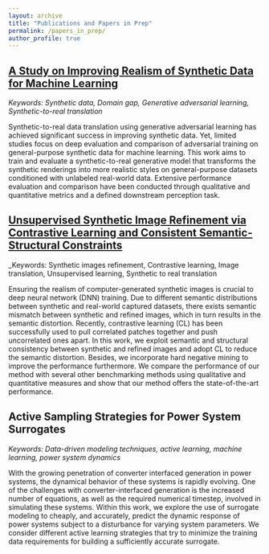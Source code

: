 ```yaml
---
layout: archive
title: "Publications and Papers in Prep"
permalink: /papers_in_prep/
author_profile: true
---
```


## [A Study on Improving Realism of Synthetic Data for Machine Learning](https://doi.org/10.1117/12.2664064)
_Keywords: Synthetic data, Domain gap, Generative adversarial learning, Synthetic-to-real translation_

Synthetic-to-real data translation using generative adversarial learning has achieved significant success in improving synthetic data. Yet, limited studies focus on deep evaluation and comparison of adversarial training on general-purpose synthetic data for machine learning. This work aims to train and evaluate a synthetic-to-real generative model that transforms the synthetic renderings into more realistic styles on general-purpose datasets conditioned with unlabeled real-world data. Extensive performance evaluation and comparison have been conducted through qualitative and quantitative metrics and a defined downstream perception task.

## [Unsupervised Synthetic Image Refinement via Contrastive Learning and Consistent Semantic-Structural Constraints](https://doi.org/10.1117/12.2663897)
_Keywords: Synthetic images refinement, Contrastive learning, Image translation, Unsupervised learning, Synthetic to real translation

Ensuring the realism of computer-generated synthetic images is crucial to deep neural network (DNN) training. Due to different semantic distributions between synthetic and real-world captured datasets, there exists semantic mismatch between synthetic and refined images, which in turn results in the semantic distortion. Recently, contrastive learning (CL) has been successfully used to pull correlated patches together and push uncorrelated ones apart. In this work, we exploit semantic and structural consistency between synthetic and refined images and adopt CL to reduce the semantic distortion. Besides, we incorporate hard negative mining to improve the performance furthermore. We compare the performance of our method with several other benchmarking methods using qualitative and quantitative measures and show that our method offers the state-of-the-art performance.

## Active Sampling Strategies for Power System Surrogates
_Keywords: Data-driven modeling techniques, active learning, machine learning, power system dynamics_

With the growing penetration of converter interfaced generation in power systems, the dynamical behavior of these systems is rapidly evolving. One of the challenges with converter-interfaced generation is the increased number of equations, as well as the required numerical timestep, involved
in simulating these systems. Within this work, we explore the use of surrogate modeling to cheaply, and accurately, predict the dynamic response of power systems subject to a disturbance for varying system parameters. We consider different active learning strategies that try to minimize the training data requirements for building a sufficiently accurate surrogate.
